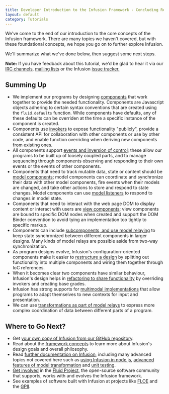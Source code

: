 ```yaml
---
title: Developer Introduction to the Infusion Framework - Concluding Remarks
layout: default
category: Tutorials
---
```


We've come to the end of our introduction to the core concepts of the Infusion framework. There are many topics we
haven't covered, but with these foundational concepts, we hope you go on to further explore Infusion.

We'll summarize what we've done below, then suggest some next steps.

<div class="infusion-docs-note"><strong>Note:</strong> If you have feedback about this tutorial, we'd be glad to hear it
via our <a href="https://wiki.fluidproject.org/display/fluid/IRC+Channel">IRC channels</a>, <a
href="https://wiki.fluidproject.org/display/fluid/Mailing+Lists">mailing lists</a> or the Infusion <a
href="https://issues.fluidproject.org/projects/FLUID/summary">issue tracker.</a></div>

## Summing Up

* We implement our programs by designing [components](DeveloperIntroductionToInfusionFramework-Components.md) that work
  together to provide the needed functionality. Components are Javascript objects adhering to certain syntax conventions
  that are created using the `fluid.defaults` function. While components have defaults, any of these defaults can be
  overriden at the time a specific instance of the component is created.
* Components use [invokers](DeveloperIntroductionToInfusionFramework-Invokers.md) to expose functionality "publicly",
  provide a consistent API for collaboration with other components or use by other code, and enable function overriding
  when deriving new components from existing ones.
* All components support [events and inversion of control](DeveloperIntroductionToInfusionFramework-EventsAndInversionOfControl.md);
  these allow our programs to be built up of loosely coupled parts, and to manage sequencing through components
  observing and responding to their own events or the events of other components.
* Components that need to track mutable data, state or content should be
  [model components](DeveloperIntroductionToInfusionFramework-ModelsAndModelComponents.md); model components can
  coordinate and synchronize their data with other model components, fire events when their models are changed, and take
  other actions to store and respond to state changes. Model components can use
  [model listeners](DeveloperIntroductionToInfusionFramework-ModelsAndModelComponents.md#listening-to-model-changes) to
  respond to changes in model state.
* Components that need to interact with the web page DOM to display content or interact with users are
  [view components](DeveloperIntroductionToInfusionFramework-ViewsAndViewComponents.md); view components are bound to
  specific DOM nodes when created and support the DOM Binder convention to avoid tying an implementation too tightly to
  specific markup.
* Components can include [subcomponents, and use model relaying](DeveloperIntroductionToInfusionFramework-SubcomponentsAndModelRelaying.md)
  to keep state synchronized between different components in larger designs. Many kinds of model relays are possible
  aside from two-way synchronization.
* As program designs evolve, Infusion's configuration-oriented components make it easier to
  [restructure a design](DeveloperIntroductionToInfusionFramework-RestructuringComponents.md) by splitting out
  functionality into multiple components and wiring them together through IoC references.
* When it becomes clear two components have similar behaviour, Infusion's design helps in [refactoring to share
  functionality](DeveloperIntroductionToInfusionFramework-OverridingInvokersAndRefactoring.md) by overriding invokers
  and creating base grades.
* Infusion has strong supports for [multimodal implementations](DeveloperIntroductionToInfusionFramework-ExtendingDesignsWithExistingComponents.md)
  that allow programs to adapt themselves to new contexts for input and presentation.
* We can use [transformations as part of model relays](DeveloperIntroductionToInfusionFramework-TransformingModelRelays.md)
  to express more complex coordination of data between different parts of a program.

## Where to Go Next?

* Get [your own copy of Infusion from our GitHub repository](https://github.com/fluid-project/infusion).
* Read about the [framework concepts](../FrameworkConcepts.md) to learn more about Infusion's design goals and overall
  philosophy.
* Read [further documentation on Infusion](../), including many advanced topics not covered here such as
  [using Infusion in node.js](../NodeAPI.md), [advanced features of model transformation](../ModelTransformationAPI.md)
  and [unit testing](../jqUnit.md).
* [Get involved](https://wiki.fluidproject.org/display/fluid/Get+Involved) in the [Fluid Project](http://fluidproject.org/),
  the open-source software community that supports, works with and evolves the Infusion framework.
* See examples of software built with Infusion at projects like [FLOE](http://floeproject.org/) and the [GPII](http://gpii.net/).
